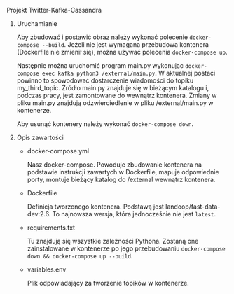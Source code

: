 Projekt Twitter-Kafka-Cassandra

1. Uruchamianie

   Aby zbudować i postawić obraz należy wykonać polecenie `docker-compose --build`. Jeżeli nie jest wymagana przebudowa kontenera (Dockerfile nie zmienił się), można używać polecenia `docker-compose up`.

   Następnie można uruchomić program main.py wykonując `docker-compose exec kafka python3 /external/main.py`. W aktualnej postaci powinno to spowodować dostarczenie wiadomości do topiku my_third_topic. Źródło main.py znajduje się w bieżącym katalogu i, podczas pracy, jest zamontowane do wewnątrz kontenera. Zmiany w pliku main.py znajdują odzwierciedlenie w pliku /external/main.py w kontenerze. 

   Aby usunąć kontenery należy wykonać `docker-compose down`.

2. Opis zawartości

   - docker-compose.yml

     Nasz docker-compose. Powoduje zbudowanie kontenera na podstawie instrukcji zawartych w Dockerfile, mapuje odpowiednie porty, montuje bieżący katalog do /external wewnątrz kontenera.

   - Dockerfile

     Definicja tworzonego kontenera. Podstawą jest landoop/fast-data-dev:2.6. To najnowsza wersja, która jednocześnie nie jest `latest`.

   - requirements.txt

     Tu znajdują się wszystkie zależności Pythona. Zostaną one zainstalowane w kontenerze po jego przebudowaniu `docker-compose down && docker-compose up --build`.

   - variables.env

     Plik odpowiadający za tworzenie topików w kontenerze. 